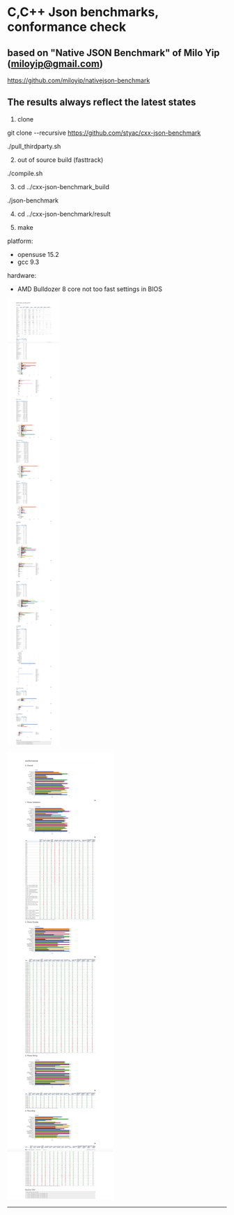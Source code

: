 # C,C++ Json benchmarks, conformance check

## based on "Native JSON Benchmark" of Milo Yip (miloyip@gmail.com)

https://github.com/miloyip/nativejson-benchmark

## The results always reflect the latest states

1. clone

git clone --recursive https://github.com/styac/cxx-json-benchmark

./pull_thirdparty.sh

2. out of source build (fasttrack)

./compile.sh

3. cd ../cxx-json-benchmark_build

./json-benchmark

4. cd ../cxx-json-benchmark/result

5. make

platform:
- opensuse 15.2
- gcc 9.3

hardware:
- AMD Bulldozer 8 core not too fast settings in BIOS


![Performance](result/performance.png)

![Conformance](result/conformance.png)

------------------------------------------------------------------------




